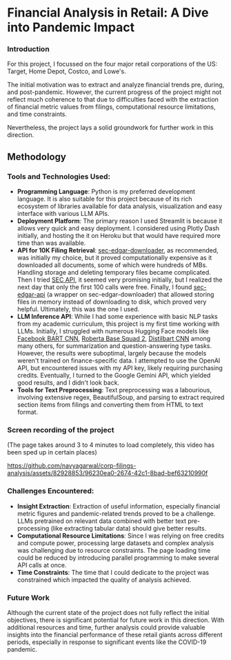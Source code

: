 # Financial Analysis in Retail: A Dive into Pandemic Impact

### Introduction
For this project, I focussed on the four major retail corporations of the US: Target, Home Depot, Costco, and Lowe&#39;s.

The initial motivation was to extract and analyze financial trends pre, during, and post-pandemic. However, the current progress of the project might not reflect much coherence to that due to difficulties faced with the extraction of financial metric values from filings, computational resource limitations, and time constraints. 

Nevertheless, the project lays a solid groundwork for further work in this direction.

## Methodology

### Tools and Technologies Used:
- <b>Programming Language</b>: Python is my preferred development language. It is also suitable for this project because of its rich ecosystem of libraries available for data analysis, visualization and easy interface with various LLM APIs.
- <b>Deployment Platform</b>: The primary reason I used Streamlit is because it allows very quick and easy deployment. I considered using Plotly Dash initially, and hosting the it on Heroku but that would have required more time than was available.
- <b>API for 10K Filing Retrieval</b>: [sec-edgar-downloader](https://sec-edgar-downloader.readthedocs.io/en/latest/), as recommended, was initially my choice, but it proved computationally expensive as it downloaded all documents, some of which were hundreds of MBs. Handling storage and deleting temporary files became complicated. Then I tried [SEC API](https://sec-api.io/), it seemed very promising initially, but I realized the next day that only the first 100 calls were free. Finally, I found [sec-edgar-api](https://sec-edgar-api.readthedocs.io/en/latest/) (a wrapper on sec-edgar-downloader) that allowed storing files in memory instead of downloading to disk, which proved very helpful. Ultimately, this was the one I used.
- <b>LLM Inference API</b>: While I had some experience with basic NLP tasks from my academic curriculum, this project is my first time working with LLMs. Initially, I struggled with numerous Hugging Face models like [Facebook BART CNN](https://huggingface.co/facebook/bart-large-cnn), [Roberta Base Squad 2](https://huggingface.co/deepset/roberta-base-squad2), [Distilbart CNN](https://huggingface.co/sshleifer/distilbart-cnn-12-6) among many others, for summarization and question-answering type tasks. However, the results were suboptimal, largely because the models weren't trained on finance-specific data. I attempted to use the OpenAI API, but encountered issues with my API key, likely requiring purchasing credits. Eventually, I turned to the Google Gemini API, which yielded good results, and I didn't look back.
- <b>Tools for Text Preprocessing</b>: Text preprocessing was a labourious, involving extensive regex, BeautifulSoup, and parsing to extract required section items from filings and converting them from HTML to text format.

### Screen recording of the project
(The page takes around 3 to 4 minutes to load completely, this video has been sped up in certain places)

https://github.com/navyagarwal/corp-filings-analysis/assets/82928853/96230ea0-2674-42c1-8bad-bef63210990f



### Challenges Encountered:
- <b>Insight Extraction</b>: Extraction of useful information, especially financial metric figures and pandemic-related trends proved to be a challenge. LLMs pretrained on relevant data combined with better text pre-processing (like extracting tabular data) should give better results. 
- <b>Computational Resource Limitations</b>: Since I was relying on free credits and compute power, processing large datasets and complex analysis was challenging due to resource constraints. The page loading time could be reduced by introducing parallel programming to make several API calls at once.
- <b>Time Constraints</b>: The time that I could dedicate to the project was constrained which impacted the quality of analysis achieved.

### Future Work
Although the current state of the project does not fully reflect the initial objectives, there is significant potential for future work in this direction. With additional resources and time, further analysis could provide valuable insights into the financial performance of these retail giants across different periods, especially in response to significant events like the COVID-19 pandemic.
